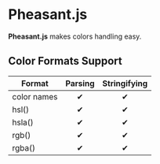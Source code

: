 # Pheasant.js

**Pheasant.js** makes colors handling easy.

## Color Formats Support

| Format      | Parsing | Stringifying |
|-------------|:-------:|:------------:|
| color names | ✔       | ✔            |
| hsl()       | ✔       | ✔            |
| hsla()      | ✔       | ✔            |
| rgb()       | ✔       | ✔            |
| rgba()      | ✔       | ✔            |

